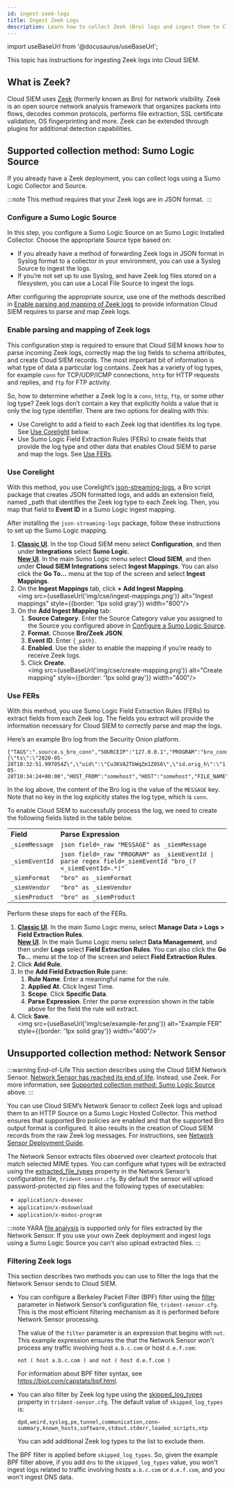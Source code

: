 ```yaml
---
id: ingest-zeek-logs
title: Ingest Zeek Logs
description: Learn how to collect Zeek (Bro) logs and ingest them to Cloud SIEM.
---
```


import useBaseUrl from '@docusaurus/useBaseUrl';

This topic has instructions for ingesting Zeek logs into Cloud SIEM. 

## What is Zeek?

Cloud SIEM uses [Zeek](https://zeek.org/) (formerly known as Bro) for network visibility. Zeek is an open source network analysis framework that organizes packets into flows, decodes common protocols, performs file extraction, SSL certificate validation, OS fingerprinting and more. Zeek can be extended through plugins for additional detection capabilities.

## Supported collection method: Sumo Logic Source

If you already have a Zeek deployment, you can collect logs using a Sumo Logic Collector and Source.

:::note
This method requires that your Zeek logs are in JSON format. 
:::

### Configure a Sumo Logic Source

In this step, you configure a Sumo Logic Source on an Sumo Logic Installed Collector. Choose the appropriate Source type based on:
* If you already have a method of forwarding Zeek logs in JSON format in Syslog format to a collector in your environment, you can use a Syslog Source to ingest the logs.
* If you’re not set up to use Syslog, and have Zeek log files stored on a filesystem, you can use a Local File Source to ingest the logs.

After configuring the appropriate source, use one of the methods described in [Enable parsing and mapping of Zeek logs](#enable-parsing-and-mapping-of-zeek-logs) to provide information Cloud SIEM requires to parse and map Zeek logs.

### Enable parsing and mapping of Zeek logs

This configuration step is required to ensure that Cloud SIEM knows how to parse incoming Zeek logs, correctly map the log fields to schema attributes, and create Cloud SIEM records. The most important bit of information is what type of data a particular log contains. Zeek has a variety of log types, for example `conn` for TCP/UDP/ICMP connections, `http` for HTTP requests and replies, and `ftp` for FTP activity.

So, how to determine whether a Zeek log is a `conn`, `http`, `ftp`, or some other log type? Zeek logs don’t contain a key that explicitly holds a value that is only the log type identifier. There are two options for dealing with this:

* Use Corelight to add a field to each Zeek log that identifies its log type. See [Use Corelight](#use-corelight) below.
* Use Sumo Logic Field Extraction Rules (FERs) to create fields that provide the log type and other data that enables Cloud SIEM to parse and map the logs. See [Use FERs](#use-fers).

### Use Corelight

With this method, you use Corelight’s [json-streaming-logs](https://github.com/corelight/json-streaming-logs), a Bro script package that creates JSON formatted logs, and adds an extension field, named _path that identifies the Zeek log type to each Zeek log. Then, you map that field to **Event ID** in a Sumo Logic ingest mapping.

After installing the `json-streaming-logs` package, follow these instructions to set up the Sumo Logic mapping.

1. [**Classic UI**](/docs/get-started/sumo-logic-ui-classic). In the top Cloud SIEM menu select **Configuration**, and then under **Integrations** select **Sumo Logic**. <br/>[**New UI**](/docs/get-started/sumo-logic-ui). In the main Sumo Logic menu select **Cloud SIEM**, and then under **Cloud SIEM Integrations** select **Ingest Mappings**. You can also click the **Go To...** menu at the top of the screen and select **Ingest Mappings**.  
1. On the **Ingest Mappings** tab, click **+ Add Ingest Mapping**.<br/><img src={useBaseUrl('img/cse/ingest-mappings.png')} alt="Ingest mappings" style={{border: '1px solid gray'}} width="800"/>
1. On the **Add Ingest Mapping** tab:
   1. **Source Category**. Enter the Source Category value you assigned to the Source you configured above in [Configure a Sumo Logic Source](#configure-a-sumo-logic-source).
   1. **Format**. Choose **Bro/Zeek JSON**.
   1. **Event ID**. Enter `{_path}`.
   1. **Enabled**. Use the slider to enable the mapping if you’re ready to receive Zeek logs.
   1. Click **Create**.<br/><img src={useBaseUrl('img/cse/create-mapping.png')} alt="Create mapping" style={{border: '1px solid gray'}} width="400"/>

### Use FERs

With this method, you use Sumo Logic Field Extraction Rules (FERs) to extract fields from each Zeek log. The fields you extract will provide the information necessary for Cloud SIEM to correctly parse and map the logs. 

Here’s an example Bro log from the Security Onion platform. 

```
{"TAGS":".source.s_bro_conn","SOURCEIP":"127.0.0.1","PROGRAM":"bro_conn","PRIORITY":"notice","MESSAGE":"{\"ts\":\"2020-05-28T10:32:51.997054Z\",\"uid\":\"Cu3KVA2TbWqZm1Z0S6\",\"id.orig_h\":\"1.2.3.4\",\"id.orig_p\":16030,\"id.resp_h\":\"5.6.7.8\",\"id.resp_p\":161,\"proto\":\"udp\",\"duration\":30.000317811965942,\"orig_bytes\":258,\"resp_bytes\":0,\"conn_state\":\"S0\",\"local_orig\":true,\"local_resp\":true,\"missed_bytes\":0,\"history\":\"D\",\"orig_pkts\":6,\"orig_ip_bytes\":426,\"resp_pkts\":0,\"resp_ip_bytes\":0,\"sensorname\":\"test\"}","ISODATE":"2020-05-28T10:34:24+00:00","HOST_FROM":"somehost","HOST":"somehost","FILE_NAME":"/nsm/bro/logs/current/conn.log","FACILITY":"user"}
```

In the log above, the content of the Bro log is the value of the `MESSAGE` key. Note that no key in the log explicitly states the log type, which is `conn`. 

To enable Cloud SIEM to successfully process the log, we need to create the following fields listed in the table below.

<table>
  <tr>
   <td><strong>Field</strong></td>
   <td><strong>Parse Expression</strong> </td>
  </tr>
  <tr>
   <td><code>_siemMessage</code> </td>
   <td><code>json field=_raw "MESSAGE" as _siemMessage</code> </td>
  </tr>
  <tr>
   <td><code>_siemEventId</code></td>
   <td><code>json field=_raw "PROGRAM" as _siemEventId | parse regex field=_siemEventId "bro_(?&lt;_siemEventId>.*)"</code> </td>
  </tr>
  <tr>
   <td><code>_siemFormat</code></td>
   <td><code>"bro" as _siemFormat</code></td>
  </tr>
  <tr>
   <td><code>_siemVendor</code></td>
   <td><code>"bro" as _siemVendor</code></td>
  </tr>
  <tr>
   <td><code>_siemProduct</code></td>
   <td><code>"bro" as _siemProduct</code></td>
  </tr>
</table>

Perform these steps for each of the FERs.

1. [**Classic UI**](/docs/get-started/sumo-logic-ui-classic). In the main Sumo Logic menu, select **Manage Data > Logs > Field Extraction Rules**. <br/>[**New UI**](/docs/get-started/sumo-logic-ui). In the main Sumo Logic menu select **Data Management**, and then under **Logs** select **Field Extraction Rules**. You can also click the **Go To...** menu at the top of the screen and select **Field Extraction Rules**.  
1. Click **Add Rule**.
1. In the **Add Field Extraction Rule** pane:
   1. **Rule Name**. Enter a meaningful name for the rule.
   1. **Applied At**. Click Ingest Time. 
   1. **Scope**. Click **Specific Data**.
   1. **Parse Expression**. Enter the parse expression shown in the table above for the field the rule will extract.
1. Click **Save**.<br/><img src={useBaseUrl('img/cse/example-fer.png')} alt="Example FER" style={{border: '1px solid gray'}} width="400"/>


## Unsupported collection method: Network Sensor

:::warning End-of-Life
This section describes using the Cloud SIEM Network Sensor. [Network Sensor has reached its end of life](/docs/cse/sensors/network-sensor-end-of-life/). Instead, use Zeek. For more information, see [Supported collection method: Sumo Logic Source](#supported-collection-method-sumo-logic-source) above. 
:::

You can use Cloud SIEM’s Network Sensor to collect Zeek logs and upload them to an HTTP Source on a Sumo Logic Hosted Collector. This method ensures that supported Bro policies are enabled and that the supported Bro output format is configured. It also results in the creation of Cloud SIEM records from the raw Zeek log messages. For instructions, see [Network Sensor Deployment Guide](/docs/cse/sensors/network-sensor-deployment-guide). 

The Network Sensor extracts files observed over cleartext protocols that match selected MIME types. You can configure what types will be extracted using the [extracted_file_types](/docs/cse/sensors/network-sensor-deployment-guide) property in the Network Sensor’s configuration file, `trident-sensor.cfg`. By default the sensor will upload password-protected zip files and the following types of executables:

* `application/x-dosexec`
* `application/x-msdownload`
* `application/x-msdos-program`

:::note
YARA [file analysis](/docs/cse/rules/import-yara-rules) is supported only for files extracted by the Network Sensor. If you use your own Zeek deployment and ingest logs using a Sumo Logic Source you can't also upload extracted files. 
:::

### Filtering Zeek logs

This section describes two methods you can use to filter the logs that the Network Sensor sends to Cloud SIEM.

* You can configure a Berkeley Packet Filter (BPF) filter using the [filter](/docs/cse/sensors/network-sensor-deployment-guide) parameter in Network Sensor’s configuration file, `trident-sensor.cfg`. This is the most efficient filtering mechanism as it is performed before Network Sensor processing.

    The value of the `filter` parameter is an expression that begins with `not`. This example expression ensures the that the Network Sensor won't process any traffic involving host `a.b.c.com` or host `d.e.f.com`:

    `not ( host a.b.c.com ) and not ( host d.e.f.com )`

    For information about BPF filter syntax, see https://biot.com/capstats/bpf.html.  

* You can also filter by Zeek log type using the [skipped_log_types](/docs/cse/sensors/network-sensor-deployment-guide) property in `trident-sensor.cfg`. The default value of `skipped_log_types` is:

   ```
   dpd,weird,syslog,pe,tunnel,communication,conn-summary,known_hosts,software,stdout.stderr,loaded_scripts,ntp
   ```

    You can add additional Zeek log types to the list to exclude them.

The BPF filter is applied before `skipped_log_types`. So, given the example BPF filter above, if you add `dns` to the `skipped_log_types` value, you won't ingest logs related to traffic involving hosts `a.b.c.com` or `d.e.f.com`, and you won't ingest DNS data.